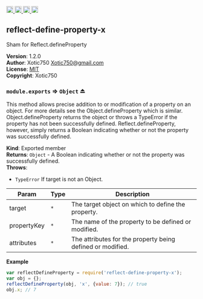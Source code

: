 <a href="https://travis-ci.org/Xotic750/reflect-define-property-x"
   title="Travis status">
<img
   src="https://travis-ci.org/Xotic750/reflect-define-property-x.svg?branch=master"
   alt="Travis status" height="18"/>
</a>
<a href="https://david-dm.org/Xotic750/reflect-define-property-x"
   title="Dependency status">
<img src="https://david-dm.org/Xotic750/reflect-define-property-x.svg"
   alt="Dependency status" height="18"/>
</a>
<a href="https://david-dm.org/Xotic750/reflect-define-property-x#info=devDependencies"
   title="devDependency status">
<img src="https://david-dm.org/Xotic750/reflect-define-property-x/dev-status.svg"
   alt="devDependency status" height="18"/>
</a>
<a href="https://badge.fury.io/js/reflect-define-property-x" title="npm version">
<img src="https://badge.fury.io/js/reflect-define-property-x.svg"
   alt="npm version" height="18"/>
</a>
<a name="module_reflect-define-property-x"></a>

## reflect-define-property-x
Sham for Reflect.defineProperty

**Version**: 1.2.0  
**Author**: Xotic750 <Xotic750@gmail.com>  
**License**: [MIT](&lt;https://opensource.org/licenses/MIT&gt;)  
**Copyright**: Xotic750  
<a name="exp_module_reflect-define-property-x--module.exports"></a>

### `module.exports` ⇒ <code>Object</code> ⏏
This method allows precise addition to or modification of a property on an object.
For more details see the Object.defineProperty which is similar.
Object.defineProperty returns the object or throws a TypeError if the property
has not been successfully defined. Reflect.defineProperty, however, simply returns
a Boolean indicating whether or not the property was successfully defined.

**Kind**: Exported member  
**Returns**: <code>Object</code> - A Boolean indicating whether or not the property was successfully defined.  
**Throws**:

- <code>TypeError</code> If target is not an Object.


| Param | Type | Description |
| --- | --- | --- |
| target | <code>\*</code> | The target object on which to define the property. |
| propertyKey | <code>\*</code> | The name of the property to be defined or modified. |
| attributes | <code>\*</code> | The attributes for the property being defined or modified. |

**Example**  
```js
var reflectDefineProperty = require('reflect-define-property-x');
var obj = {};
reflectDefineProperty(obj, 'x', {value: 7}); // true
obj.x; // 7
```
